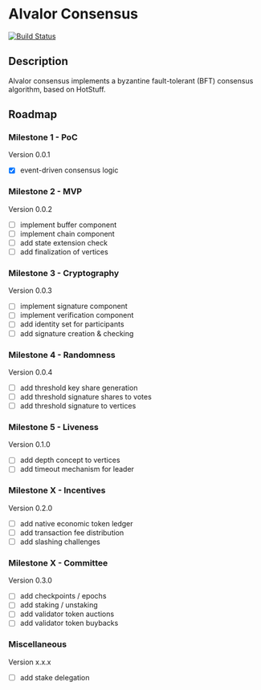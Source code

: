 # Alvalor Consensus

[![Build Status](https://travis-ci.com/alvalor/consensus.svg?token=Hm9YEiz4aAfKiFLFh2sr&branch=master)](https://travis-ci.com/alvalor/consensus)

## Description

Alvalor consensus implements a byzantine fault-tolerant (BFT) consensus algorithm, based on HotStuff.

## Roadmap

### Milestone 1 - PoC

Version 0.0.1

- [x] event-driven consensus logic

### Milestone 2 - MVP

Version 0.0.2

- [ ] implement buffer component
- [ ] implement chain component
- [ ] add state extension check
- [ ] add finalization of vertices

### Milestone 3 - Cryptography

Version 0.0.3

- [ ] implement signature component
- [ ] implement verification component
- [ ] add identity set for participants
- [ ] add signature creation & checking

### Milestone 4 - Randomness

Version 0.0.4

- [ ] add threshold key share generation
- [ ] add threshold signature shares to votes
- [ ] add threshold signature to vertices

### Milestone 5 - Liveness

Version 0.1.0

- [ ] add depth concept to vertices
- [ ] add timeout mechanism for leader

### Milestone X - Incentives

Version 0.2.0

- [ ] add native economic token ledger
- [ ] add transaction fee distribution
- [ ] add slashing challenges

### Milestone X - Committee

Version 0.3.0

- [ ] add checkpoints / epochs
- [ ] add staking / unstaking
- [ ] add validator token auctions
- [ ] add validator token buybacks

### Miscellaneous

Version x.x.x

- [ ] add stake delegation
